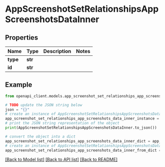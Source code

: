 # AppScreenshotSetRelationshipsAppScreenshotsDataInner


## Properties

Name | Type | Description | Notes
------------ | ------------- | ------------- | -------------
**type** | **str** |  | 
**id** | **str** |  | 

## Example

```python
from openapi_client.models.app_screenshot_set_relationships_app_screenshots_data_inner import AppScreenshotSetRelationshipsAppScreenshotsDataInner

# TODO update the JSON string below
json = "{}"
# create an instance of AppScreenshotSetRelationshipsAppScreenshotsDataInner from a JSON string
app_screenshot_set_relationships_app_screenshots_data_inner_instance = AppScreenshotSetRelationshipsAppScreenshotsDataInner.from_json(json)
# print the JSON string representation of the object
print(AppScreenshotSetRelationshipsAppScreenshotsDataInner.to_json())

# convert the object into a dict
app_screenshot_set_relationships_app_screenshots_data_inner_dict = app_screenshot_set_relationships_app_screenshots_data_inner_instance.to_dict()
# create an instance of AppScreenshotSetRelationshipsAppScreenshotsDataInner from a dict
app_screenshot_set_relationships_app_screenshots_data_inner_from_dict = AppScreenshotSetRelationshipsAppScreenshotsDataInner.from_dict(app_screenshot_set_relationships_app_screenshots_data_inner_dict)
```
[[Back to Model list]](../README.md#documentation-for-models) [[Back to API list]](../README.md#documentation-for-api-endpoints) [[Back to README]](../README.md)



